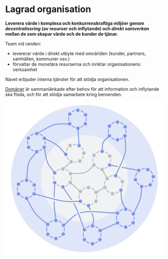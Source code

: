 # Lagrad organisation

<summary>
<strong>Leverera värde i komplexa och konkurrenskraftiga miljöer genom <em>decentralisering</em> (av resurser och inflytande) och <em>direkt samverkan</em> mellan de som skapar värde och de kunder de tjänar.</strong>
</summary>

Team vid randen:

- levererar värde i direkt utbyte med omvärlden (kunder, partners, samhällen, kommuner osv.)
- förvaltar de monetära resurserna och inriktar organisationens verksamhet

Navet erbjuder interna tjänster för att stödja organisationen.

[Domäner](glossary:domain) är sammanlänkade efter behov för att information och inflytande ska flöda, och för att stödja samarbete kring beroenden.

![Lagrad organisation](img/structural-patterns/peach-organization.png)